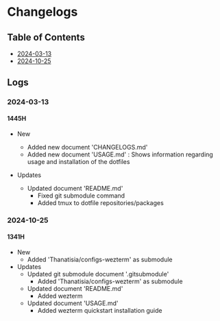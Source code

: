 # Changelogs

## Table of Contents
+ [2024-03-13](#2024-03-13)
+ [2024-10-25](#2024-10-25)

## Logs
### 2024-03-13
#### 1445H
- New
    + Added new document 'CHANGELOGS.md'
    + Added new document 'USAGE.md' : Shows information regarding usage and installation of the dotfiles

- Updates
    - Updated document 'README.md'
        + Fixed git submodule command
        + Added tmux to dotfile repositories/packages

### 2024-10-25
#### 1341H
- New
    + Added 'Thanatisia/configs-wezterm' as submodule
- Updates
    - Updated git submodule document '.gitsubmodule'
        + Added 'Thanatisia/configs-wezterm' as submodule
    - Updated document 'README.md'
        + Added wezterm
    - Updated document 'USAGE.md'
        + Added wezterm quickstart installation guide

